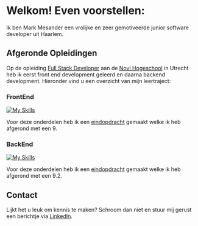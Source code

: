 # Welkom! Even voorstellen:

Ik ben Mark Mesander een vrolijke en zeer gemotiveerde junior software developer uit Haarlem.


## Afgeronde Opleidingen
Op de opleiding [Full Stack Developer](https://www.novi.nl/full-stack-developer/) aan de [Novi Hogeschool](https://www.novi.nl/) in Utrecht heb ik eerst front end development geleerd en daarna backend development. Hieronder vind u een overzicht van mijn leertraject:

### FrontEnd
[![My Skills](https://skillicons.dev/icons?i=html,css,js,nodejs,figma,react)](https://skillicons.dev)

Voor deze onderdelen heb ik een [eindopdracht](https://github.com/mmesander/eindopdracht-frontend-the-movie-app) gemaakt welke ik heb afgerond met een 9.

### BackEnd
[![My Skills](https://skillicons.dev/icons?i=idea,github,java,maven,spring,postman,postgres)](https://skillicons.dev)

Voor deze onderdelen heb ik een [eindopdracht](https://github.com/mmesander/revitalized-webshop) gemaakt welke ik heb afgerond met een 9.2.

## Contact
Lijkt het u leuk om kennis te maken? Schroom dan niet en stuur mij gerust een berichtje via [LinkedIn](https://www.linkedin.com/in/mark-mesander/).
